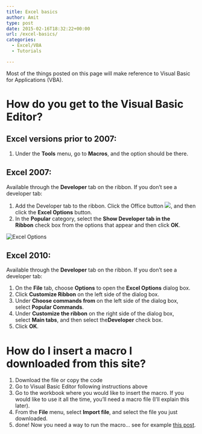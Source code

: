 ```yaml
---
title: Excel basics
author: Amit
type: post
date: 2015-02-16T18:32:22+00:00
url: /excel-basics/
categories:
  - Excel/VBA
  - Tutorials

---
```

Most of the things posted on this page will make reference to Visual Basic for Applications (VBA).

# How do you get to the Visual Basic Editor?

## Excel versions prior to 2007:

  1. Under the **Tools** menu, go to **Macros**, and the option should be there.

## Excel 2007:

Available through the **Developer** tab on the ribbon. If you don&#8217;t see a developer tab:

  1. Add the Developer tab to the ribbon. Click the Office button ![][1], and then click the **Excel Options** button.
  2. In the **Popular** category, select the **Show Developer tab in the Ribbon** check box from the options that appear and then click **OK**.

![Excel Options][2]

## Excel 2010:

Available through the **Developer** tab on the ribbon. If you don&#8217;t see a developer tab:

<div>
  <ol>
    <li>
      On the <strong>File</strong> tab, choose <strong>Options</strong> to open the <strong>Excel Options</strong> dialog box.
    </li>
    <li>
      Click <strong>Customize Ribbon</strong> on the left side of the dialog box.
    </li>
    <li>
      Under <strong>Choose commands from</strong> on the left side of the dialog box, select <strong>Popular Commands</strong>.
    </li>
    <li>
      Under <strong>Customize the ribbon</strong> on the right side of the dialog box, select <strong>Main tabs</strong>, and then select the<strong>Developer</strong> check box.
    </li>
    <li>
      Click <strong>OK</strong>.
    </li>
  </ol>
  
  <h1>
    How do I insert a macro I downloaded from this site?
  </h1>
  
  <ol>
    <li>
      Download the file or copy the code
    </li>
    <li>
      Go to Visual Basic Editor following instructions above
    </li>
    <li>
      Go to the workbook where you would like to insert the macro. If you would like to use it all the time, you&#8217;ll need a macro file (I&#8217;ll explain this later).
    </li>
    <li>
      From the <strong>File</strong> menu, select <strong>Import file</strong>, and select the file you just downloaded.
    </li>
    <li>
      done! Now you need a way to run the macro&#8230; see for example <a title="Macro form – a good visual way to organize macros" href="https://macrosforexcel.wordpress.com/2012/10/03/macro-form-a-good-visual-way-to-organize-macros/" target="_blank">this post</a>.
    </li>
  </ol>
</div>

 [1]: https://grok.lsu.edu/Image.aspx?imageId=6011
 [2]: https://grok.lsu.edu/Image.aspx?imageId=6043